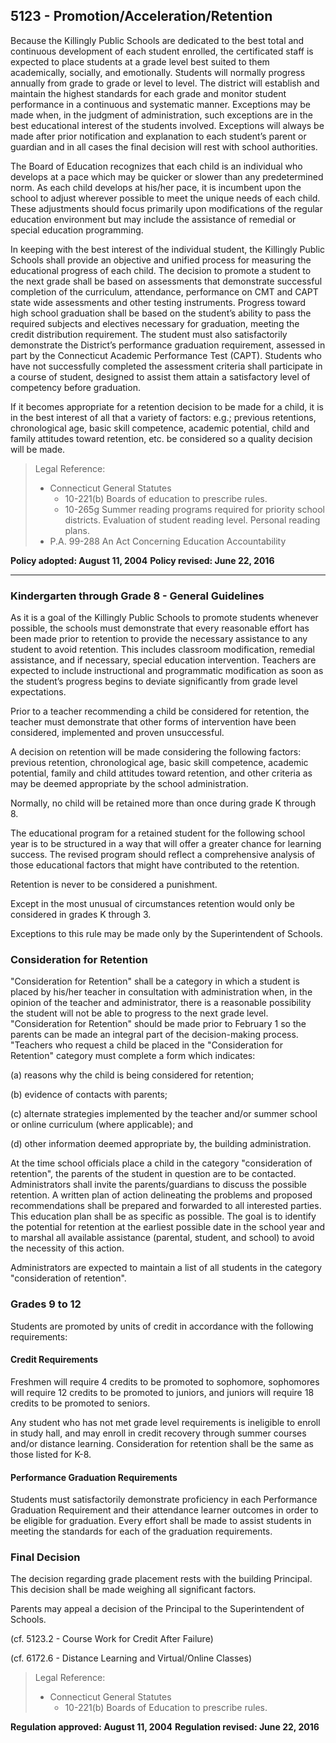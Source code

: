 ## 5123 - Promotion/Acceleration/Retention

Because the Killingly Public Schools are dedicated to the best total and continuous development of each student enrolled, the certificated staff is expected to place students at a grade level best suited to them academically, socially, and emotionally. Students will normally progress annually from grade to grade or level to level. The district will establish and maintain the highest standards for each grade and monitor student performance in a continuous and systematic manner. Exceptions may be made when, in the judgment of administration, such exceptions are in the best educational interest of the students involved. Exceptions will always be made after prior notification and explanation to each student’s parent or guardian and in all cases the final decision will rest with school authorities.

The Board of Education recognizes that each child is an individual who develops at a pace which may be quicker or slower than any predetermined norm. As each child develops at his/her pace, it is incumbent upon the school to adjust wherever possible to meet the unique needs of each child. These adjustments should focus primarily upon modifications of the regular education environment but may include the assistance of remedial or special education programming.

In keeping with the best interest of the individual student, the Killingly Public Schools shall provide an objective and unified process for measuring the educational progress of each child. The decision to promote a student to the next grade shall be based on assessments that demonstrate successful completion of the curriculum, attendance, performance on CMT and CAPT state wide assessments and other testing instruments. Progress toward high school graduation shall be based on the student’s ability to pass the required subjects and electives necessary for graduation, meeting the credit distribution requirement. The student must also satisfactorily demonstrate the District’s performance graduation requirement, assessed in part by the Connecticut Academic Performance Test (CAPT). Students who have not successfully completed the assessment criteria shall participate in a course of student, designed to assist them attain a satisfactory level of competency before graduation.

If it becomes appropriate for a retention decision to be made for a child, it is in the best interest of all that a variety of factors: e.g.; previous retentions, chronological age, basic skill competence, academic potential, child and family attitudes toward retention, etc. be considered so a quality decision will be made.

> Legal Reference: 
>
> * Connecticut General Statutes
>   * 10-221(b) Boards of education to prescribe rules.
>   * 10-265g Summer reading programs required for priority school districts. Evaluation of student reading level. Personal reading plans.
> * P.A. 99-288 An Act Concerning Education Accountability

**Policy adopted:  August 11, 2004**
**Policy revised:  June 22, 2016**

---

### Kindergarten through Grade 8 - General Guidelines

As it is a goal of the Killingly Public Schools to promote students whenever possible, the schools must demonstrate that every reasonable effort has been made prior to retention to provide the necessary assistance to any student to avoid retention. This includes classroom modification, remedial assistance, and if necessary, special education intervention. Teachers are expected to include instructional and programmatic modification as soon as the student’s progress begins to deviate significantly from grade level expectations.

Prior to a teacher recommending a child be considered for retention, the teacher must demonstrate that other forms of intervention have been considered, implemented and proven unsuccessful.

A decision on retention will be made considering the following factors: previous retention, chronological age, basic skill competence, academic potential, family and child attitudes toward retention, and other criteria as may be deemed appropriate by the school administration.

Normally, no child will be retained more than once during grade K through 8.

The educational program for a retained student for the following school year is to be structured in a way that will offer a greater chance for learning success. The revised program should reflect a comprehensive analysis of those educational factors that might have contributed to the retention.

Retention is never to be considered a punishment.

Except in the most unusual of circumstances retention would only be considered in grades K through 3.

Exceptions to this rule may be made only by the Superintendent of Schools.

### Consideration for Retention

"Consideration for Retention" shall be a category in which a student is placed by his/her teacher in consultation with administration when, in the opinion of the teacher and administrator, there is a reasonable possibility the student will not be able to progress to the next grade level. "Consideration for Retention" should be made prior to February 1 so the parents can be made an integral part of the decision-making process. "Teachers who request a child be placed in the "Consideration for Retention" category must complete a form which indicates:

(a)  reasons why the child is being considered for retention;

(b)  evidence of contacts with parents;

(c)  alternate strategies implemented by the teacher and/or summer school or online curriculum (where applicable); and

(d)  other information deemed appropriate by, the building administration.

At the time school officials place a child in the category "consideration of retention", the parents of the student in question are to be contacted. Administrators shall invite the parents/guardians to discuss the possible retention. A written plan of action delineating the problems and proposed recommendations shall be prepared and forwarded to all interested parties. This education plan shall be as specific as possible. The goal is to identify the potential for retention at the earliest possible date in the school year and to marshal all available assistance (parental, student, and school) to avoid the necessity of this action.

Administrators are expected to maintain a list of all students in the category "consideration of retention".

### Grades 9 to 12

Students are promoted by units of credit in accordance with the following requirements:

#### Credit Requirements

Freshmen will require 4 credits to be promoted to sophomore, sophomores will require 12 credits to be promoted to juniors, and juniors will require 18 credits to be promoted to seniors.

Any student who has not met grade level requirements is ineligible to enroll in study hall, and may enroll in credit recovery through summer courses and/or distance learning. Consideration for retention shall be the same as those listed for K-8.

#### Performance Graduation Requirements

Students must satisfactorily demonstrate proficiency in each Performance Graduation Requirement and their attendance learner outcomes in order to be eligible for graduation. Every effort shall be made to assist students in meeting the standards for each of the graduation requirements.

### Final Decision

The decision regarding grade placement rests with the building Principal. This decision shall be made weighing all significant factors.

Parents may appeal a decision of the Principal to the Superintendent of Schools.

(cf. 5123.2 - Course Work for Credit After Failure)

(cf. 6172.6 - Distance Learning and Virtual/Online Classes)

> Legal Reference: 
> 
> * Connecticut General Statutes
>   * 10-221(b) Boards of Education to prescribe rules.

**Regulation approved:  August 11, 2004**
**Regulation revised:   June 22, 2016**

